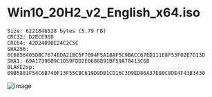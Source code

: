 # Win10_20H2_v2_English_x64.iso
```
Size: 6221846528 bytes (5.79 ГБ)
CRC32: D2ECE95D
CRC64: 42D24090E24C2C5C
SHA256: 6C6856405DBC7674EDA21BC5F7094F5A18AF5C9BACC67ED111E8F53F02E7D13D
SHA1: 69A1739609C1059FDD2E0688891BF59A78413C6B
BLAKE2sp: 09B5881F54C6B740F13F55CBC619D9DB1CD16C3D9ED86A37E80C8DE4F43B3430

```
![image](https://user-images.githubusercontent.com/86190960/123460398-3c91fd80-d5f0-11eb-87e0-4638c837202d.png)
